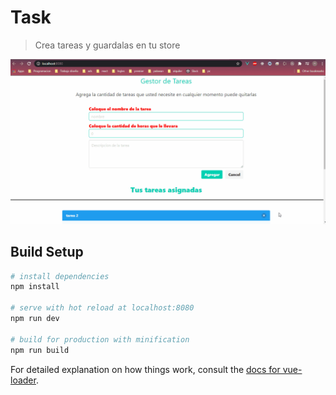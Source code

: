 # Task

> Crea tareas y guardalas en tu store

![texto cualquiera por si no carga la imagen](https://github.com/nicolasgonzalezgonzanlez/tareas-vue/blob/master/news.gif?raw=true)


## Build Setup

``` bash
# install dependencies
npm install

# serve with hot reload at localhost:8080
npm run dev

# build for production with minification
npm run build
```

For detailed explanation on how things work, consult the [docs for vue-loader](http://vuejs.github.io/vue-loader).
